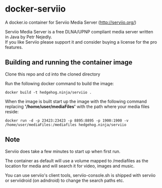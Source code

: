 docker-serviio
==============

A docker.io container for Serviio Media Server (http://serviio.org/)

Serviio Media Server is a free DLNA/UPNP compliant media server written in Java by Petr Nejedly.  
If you like Serviio please support it and consider buying a license for the pro features.


Building and running the container image
----------------------------------------

Clone this repo and cd into the cloned directory

Run the following docker command to build the image:

	docker build -t hedgehog.ninja/serviio .

When the image is built start up the image with the following command replacing **'/home/user/mediaFiles'** with the path where your media files reside:

	docker run -d -p 23423:23423 -p 8895:8895 -p 1900:1900 -v /home/user/mediaFiles:/mediafiles hedgehog.ninja/serviio


Note
--------------------

Serviio does take a few minutes to start up when first run.

The container as default will use a volume mapped to /mediafiles as the location for media and will search it for video, images and music.

You can use serviio's client tools, serviio-console.sh is shipped with serviio or serviidroid (on adndroid) to change the search paths etc.


